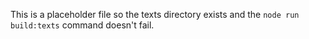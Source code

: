 This is a placeholder file so the texts directory exists and the `node run build:texts` command doesn't fail.
